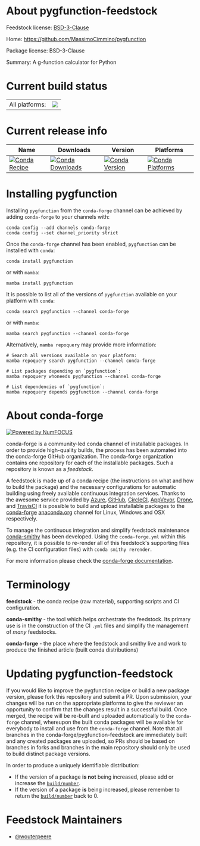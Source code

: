 About pygfunction-feedstock
===========================

Feedstock license: [BSD-3-Clause](https://github.com/conda-forge/pygfunction-feedstock/blob/main/LICENSE.txt)

Home: https://github.com/MassimoCimmino/pygfunction

Package license: BSD-3-Clause

Summary: A g-function calculator for Python

Current build status
====================


<table><tr><td>All platforms:</td>
    <td>
      <a href="https://dev.azure.com/conda-forge/feedstock-builds/_build/latest?definitionId=20165&branchName=main">
        <img src="https://dev.azure.com/conda-forge/feedstock-builds/_apis/build/status/pygfunction-feedstock?branchName=main">
      </a>
    </td>
  </tr>
</table>

Current release info
====================

| Name | Downloads | Version | Platforms |
| --- | --- | --- | --- |
| [![Conda Recipe](https://img.shields.io/badge/recipe-pygfunction-green.svg)](https://anaconda.org/conda-forge/pygfunction) | [![Conda Downloads](https://img.shields.io/conda/dn/conda-forge/pygfunction.svg)](https://anaconda.org/conda-forge/pygfunction) | [![Conda Version](https://img.shields.io/conda/vn/conda-forge/pygfunction.svg)](https://anaconda.org/conda-forge/pygfunction) | [![Conda Platforms](https://img.shields.io/conda/pn/conda-forge/pygfunction.svg)](https://anaconda.org/conda-forge/pygfunction) |

Installing pygfunction
======================

Installing `pygfunction` from the `conda-forge` channel can be achieved by adding `conda-forge` to your channels with:

```
conda config --add channels conda-forge
conda config --set channel_priority strict
```

Once the `conda-forge` channel has been enabled, `pygfunction` can be installed with `conda`:

```
conda install pygfunction
```

or with `mamba`:

```
mamba install pygfunction
```

It is possible to list all of the versions of `pygfunction` available on your platform with `conda`:

```
conda search pygfunction --channel conda-forge
```

or with `mamba`:

```
mamba search pygfunction --channel conda-forge
```

Alternatively, `mamba repoquery` may provide more information:

```
# Search all versions available on your platform:
mamba repoquery search pygfunction --channel conda-forge

# List packages depending on `pygfunction`:
mamba repoquery whoneeds pygfunction --channel conda-forge

# List dependencies of `pygfunction`:
mamba repoquery depends pygfunction --channel conda-forge
```


About conda-forge
=================

[![Powered by
NumFOCUS](https://img.shields.io/badge/powered%20by-NumFOCUS-orange.svg?style=flat&colorA=E1523D&colorB=007D8A)](https://numfocus.org)

conda-forge is a community-led conda channel of installable packages.
In order to provide high-quality builds, the process has been automated into the
conda-forge GitHub organization. The conda-forge organization contains one repository
for each of the installable packages. Such a repository is known as a *feedstock*.

A feedstock is made up of a conda recipe (the instructions on what and how to build
the package) and the necessary configurations for automatic building using freely
available continuous integration services. Thanks to the awesome service provided by
[Azure](https://azure.microsoft.com/en-us/services/devops/), [GitHub](https://github.com/),
[CircleCI](https://circleci.com/), [AppVeyor](https://www.appveyor.com/),
[Drone](https://cloud.drone.io/welcome), and [TravisCI](https://travis-ci.com/)
it is possible to build and upload installable packages to the
[conda-forge](https://anaconda.org/conda-forge) [anaconda.org](https://anaconda.org/)
channel for Linux, Windows and OSX respectively.

To manage the continuous integration and simplify feedstock maintenance
[conda-smithy](https://github.com/conda-forge/conda-smithy) has been developed.
Using the ``conda-forge.yml`` within this repository, it is possible to re-render all of
this feedstock's supporting files (e.g. the CI configuration files) with ``conda smithy rerender``.

For more information please check the [conda-forge documentation](https://conda-forge.org/docs/).

Terminology
===========

**feedstock** - the conda recipe (raw material), supporting scripts and CI configuration.

**conda-smithy** - the tool which helps orchestrate the feedstock.
                   Its primary use is in the construction of the CI ``.yml`` files
                   and simplify the management of *many* feedstocks.

**conda-forge** - the place where the feedstock and smithy live and work to
                  produce the finished article (built conda distributions)


Updating pygfunction-feedstock
==============================

If you would like to improve the pygfunction recipe or build a new
package version, please fork this repository and submit a PR. Upon submission,
your changes will be run on the appropriate platforms to give the reviewer an
opportunity to confirm that the changes result in a successful build. Once
merged, the recipe will be re-built and uploaded automatically to the
`conda-forge` channel, whereupon the built conda packages will be available for
everybody to install and use from the `conda-forge` channel.
Note that all branches in the conda-forge/pygfunction-feedstock are
immediately built and any created packages are uploaded, so PRs should be based
on branches in forks and branches in the main repository should only be used to
build distinct package versions.

In order to produce a uniquely identifiable distribution:
 * If the version of a package **is not** being increased, please add or increase
   the [``build/number``](https://docs.conda.io/projects/conda-build/en/latest/resources/define-metadata.html#build-number-and-string).
 * If the version of a package **is** being increased, please remember to return
   the [``build/number``](https://docs.conda.io/projects/conda-build/en/latest/resources/define-metadata.html#build-number-and-string)
   back to 0.

Feedstock Maintainers
=====================

* [@wouterpeere](https://github.com/wouterpeere/)

